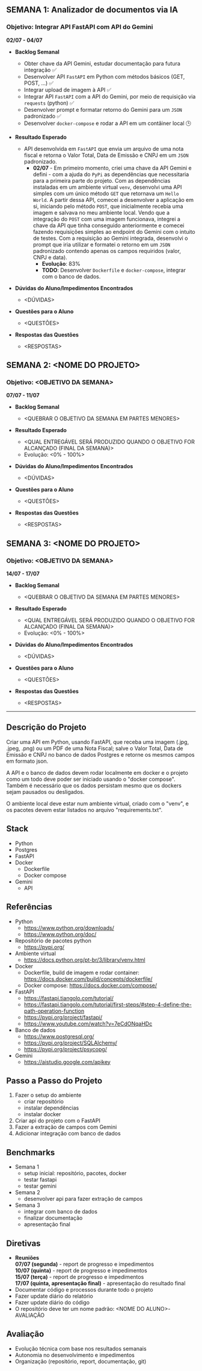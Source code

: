 ## SEMANA 1: Analizador de documentos via IA
### Objetivo: Integrar API FastAPI com API do Gemini 
**02/07 - 04/07**
- **Backlog Semanal**
    - Obter chave da API Gemini, estudar documentação para futura integração ✅
    - Desenvolver API `FastAPI` em Python com métodos básicos (GET, POST, ...) ✅
    - Integrar upload de imagem à API ✅
    - Integrar API `FastAPI` com a API do Gemini, por meio de requisição via `requests` (python) ✅
    - Desenvolver prompt e formatar retorno do Gemini para um `JSON` padronizado ✅
    - Desenvolver `docker-compose` e rodar a API em um contâiner local 🕒

- **Resultado Esperado**
    - API desenvolvida em `FastAPI` que envia  um arquivo de uma nota fiscal e retorna o Valor Total, Data de Emissão e CNPJ em um `JSON` padronizado.
      - **02/07** - Em primeiro momento, criei uma chave da API Gemini e defini - com a ajuda do `PyPi` as dependências que necessitaria para a primeira parte do projeto. Com as dependências instaladas em um ambiente virtual `venv`, desenvolvi uma API simples com um único método `GET` que retornava um `Hello World`. A partir dessa API, comecei a desenvolver a aplicação em si, iniciando pelo método `POST`, que inicialmente recebia uma imagem e salvava no meu ambiente local. Vendo que a integração do `POST` com uma imagem funcionava, integrei a chave da API que tinha conseguido anteriormente e comecei fazendo requisições simples ao endpoint do Gemini com o intuito de testes. Com a requisição ao Gemini integrada, desenvolvi o prompt que iria utilizar e formatei o retorno em um `JSON` padronizado contendo apenas os campos requiridos (valor, CNPJ e data).
        - **Evolução**: 83%
        - **TODO**: Desenvolver `Dockerfile` e `docker-compose`, integrar com o banco de dados.

- **Dúvidas do Aluno/Impedimentos Encontrados**
    - \<DÚVIDAS\>

- **Questões para o Aluno**
    - \<QUESTÕES\>

- **Respostas das Questões**
    - \<RESPOSTAS\>

## SEMANA 2: \<NOME DO PROJETO\>
### Objetivo: \<OBJETIVO DA SEMANA\>
**07/07 - 11/07**
- **Backlog Semanal**
    - \<QUEBRAR O OBJETIVO DA SEMANA EM PARTES MENORES\>

- **Resultado Esperado**
    - \<QUAL ENTREGÁVEL SERÁ PRODUZIDO QUANDO O OBJETIVO FOR ALCANÇADO (FINAL DA SEMANA)\>
    - Evolução: \<0% - 100%\>

- **Dúvidas do Aluno/Impedimentos Encontrados**
    - \<DÚVIDAS\>

- **Questões para o Aluno**
    - \<QUESTÕES\>

- **Respostas das Questões**
    - \<RESPOSTAS\>

## SEMANA 3: \<NOME DO PROJETO\>
### Objetivo: \<OBJETIVO DA SEMANA\>
**14/07 - 17/07**
- **Backlog Semanal**
    - \<QUEBRAR O OBJETIVO DA SEMANA EM PARTES MENORES\>

- **Resultado Esperado**
    - \<QUAL ENTREGÁVEL SERÁ PRODUZIDO QUANDO O OBJETIVO FOR ALCANÇADO (FINAL DA SEMANA)\>
    - Evolução: \<0% - 100%\>

- **Dúvidas do Aluno/Impedimentos Encontrados**
    - \<DÚVIDAS\>

- **Questões para o Aluno**
    - \<QUESTÕES\>

- **Respostas das Questões**
    - \<RESPOSTAS\>
---
## Descrição do Projeto
Criar uma API em Python, usando FastAPI, que receba uma imagem (.jpg, .jpeg, .png) ou um PDF de uma Nota Fiscal; salve o Valor Total, Data de Emissão e CNPJ no banco de dados Postgres e retorne os mesmos campos em formato json.

A API e o banco de dados devem rodar localmente em docker e o projeto como um todo deve poder ser iniciado usando o "docker compose". Também é necessário que os dados persistam mesmo que os dockers sejam pausados ou desligados.

O ambiente local deve estar num ambiente virtual, criado com o "venv", e os pacotes devem estar listados no arquivo "requirements.txt".

## Stack
- Python
- Postgres
- FastAPI
- Docker
    - Dockerfile
    - Docker compose
- Gemini
    - API

## Referências
- Python
    - https://www.python.org/downloads/
    - https://www.python.org/doc/
- Repositório de pacotes python
    - https://pypi.org/
- Ambiente virtual
    - https://docs.python.org/pt-br/3/library/venv.html
- Docker
    - Dockerfile, build de imagem e rodar container: https://docs.docker.com/build/concepts/dockerfile/
    - Docker compose: https://docs.docker.com/compose/
- FastAPI
    - https://fastapi.tiangolo.com/tutorial/
    - https://fastapi.tiangolo.com/tutorial/first-steps/#step-4-define-the-path-operation-function
    - https://pypi.org/project/fastapi/
    - https://www.youtube.com/watch?v=7eCdONqaHDc
- Banco de dados
    - https://www.postgresql.org/
    - https://pypi.org/project/SQLAlchemy/
    - https://pypi.org/project/psycopg/
- Gemini
    - https://aistudio.google.com/apikey

## Passo a Passo do Projeto
1. Fazer o setup do ambiente
    - criar repositório
    - instalar dependências
    - instalar docker
1. Criar api do projeto com o FastAPI
1. Fazer a extração de campos com Gemini
1. Adicionar integração com banco de dados

## Benchmarks
- Semana 1
    - setup inicial: repositório, pacotes, docker
    - testar fastapi
    - testar gemini
- Semana 2
    - desenvolver api para fazer extração de campos
- Semana 3
    - integrar com banco de dados
    - finalizar documentação
    - apresentação final

## Diretivas
- **Reuniões**  
    **07/07 (segunda)** - report de progresso e impedimentos  
    **10/07 (quinta)** - report de progresso e impedimentos  
    **15/07 (terça)** - report de progresso e impedimentos  
    **17/07 (quinta, apresentação final)** - apresentação do resultado final  
- Documentar código e processos durante todo o projeto  
- Fazer update diário do relatório  
- Fazer update diário do código  
- O repositório deve ter um nome padrão: \<NOME DO ALUNO\>-AVALIAÇÃO

## Avaliação
- Evolução técnica com base nos resultados semanais
- Autonomia no desenvolvimento e impedimentos
- Organização (repositório, report, documentação, git)